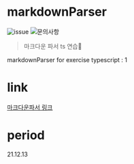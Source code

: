 # markdownParser
![issue](https://img.shields.io/badge/issue-open-green) ![문의사항](https://img.shields.io/badge/%EB%AC%B8%EC%9D%98%ED%95%98%EA%B8%B0-pooreumsunny%40gamil.com-green)

> 마크다운 파서 ts 연습🥨

markdownParser for exercise typescript : 1

# link
[마크다운파서 링크](https://choipureum.github.io/markdownParser/)

# period
21.12.13

